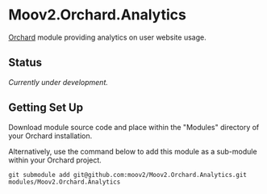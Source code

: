 # Moov2.Orchard.Analytics

[Orchard](http://www.orchardproject.net/) module providing analytics on user website usage.

## Status

*Currently under development.*

## Getting Set Up

Download module source code and place within the "Modules" directory of your Orchard installation.

Alternatively, use the command below to add this module as a sub-module within your Orchard project.

    git submodule add git@github.com:moov2/Moov2.Orchard.Analytics.git modules/Moov2.Orchard.Analytics